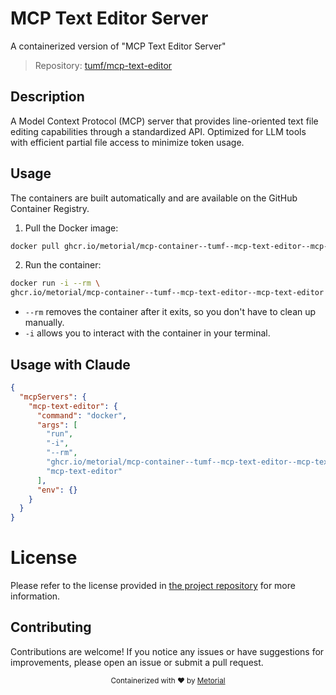 
# MCP Text Editor Server

A containerized version of "MCP Text Editor Server"

> Repository: [tumf/mcp-text-editor](https://github.com/tumf/mcp-text-editor)

## Description

A Model Context Protocol (MCP) server that provides line-oriented text file editing capabilities through a standardized API. Optimized for LLM tools with efficient partial file access to minimize token usage.


## Usage

The containers are built automatically and are available on the GitHub Container Registry.

1. Pull the Docker image:

```bash
docker pull ghcr.io/metorial/mcp-container--tumf--mcp-text-editor--mcp-text-editor
```

2. Run the container:

```bash
docker run -i --rm \ 
ghcr.io/metorial/mcp-container--tumf--mcp-text-editor--mcp-text-editor  "mcp-text-editor"
```

- `--rm` removes the container after it exits, so you don't have to clean up manually.
- `-i` allows you to interact with the container in your terminal.




## Usage with Claude

```json
{
  "mcpServers": {
    "mcp-text-editor": {
      "command": "docker",
      "args": [
        "run",
        "-i",
        "--rm",
        "ghcr.io/metorial/mcp-container--tumf--mcp-text-editor--mcp-text-editor",
        "mcp-text-editor"
      ],
      "env": {}
    }
  }
}
```

# License

Please refer to the license provided in [the project repository](https://github.com/tumf/mcp-text-editor) for more information.

## Contributing

Contributions are welcome! If you notice any issues or have suggestions for improvements, please open an issue or submit a pull request.

<div align="center">
  <sub>Containerized with ❤️ by <a href="https://metorial.com">Metorial</a></sub>
</div>
  